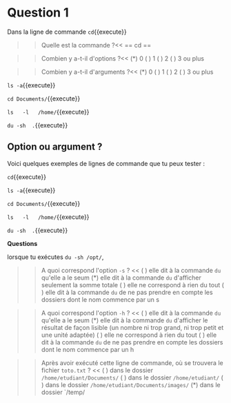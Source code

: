 # Question 1

Dans la ligne de commande `cd`{{execute}}

>> Quelle est la commande ?<<
== cd ==

>> Combien y a-t-il d'options ?<<
(*) 0
( ) 1
( ) 2
( ) 3 ou plus

>> Combien y a-t-il d'arguments ?<<
(*) 0
( ) 1
( ) 2
( ) 3 ou plus


`ls -a`{{execute}}

`cd Documents/`{{execute}}

`ls   -l   /home/`{{execute}}

`du -sh  .`{{execute}}



## Option ou argument ?



Voici quelques exemples de lignes de commande que tu peux tester :

`cd`{{execute}}

`ls -a`{{execute}}

`cd Documents/`{{execute}}

`ls   -l   /home/`{{execute}}

`du -sh  .`{{execute}}

**Questions**

lorsque tu exécutes `du -sh /opt/`, 

>> A quoi correspond l'option `-s` ? <<
( ) elle dit à la commande `du` qu'elle a le seum
(*) elle dit à la commande `du` d'afficher seulement la somme totale
( ) elle ne correspond à rien du tout
( ) elle dit à la commande `du` de ne pas prendre en compte les dossiers dont le nom commence par un s


>> A quoi correspond l'option `-h` ? <<
( ) elle dit à la commande `du` qu'elle a le seum
(*) elle dit à la commande `du` d'afficher le résultat de façon lisible (un nombre ni trop grand, ni trop petit et une unité adaptée)
( ) elle ne correspond à rien du tout
( ) elle dit à la commande `du` de ne pas prendre en compte les dossiers dont le nom commence par un h


>> Après avoir exécuté cette ligne de commande, où se trouvera le fichier `toto.txt` ? <<
( ) dans le dossier `/home/etudiant/Documents/`
( ) dans le dossier `/home/etudiant/`
( ) dans le dossier `/home/etudiant/Documents/images/`
(*) dans le dossier `/temp/



